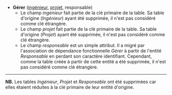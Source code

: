 - **Gérer** (<ins>ingénieur</ins>, <ins>projet</ins>, responsable)
  - Le champ _ingénieur_ fait partie de la clé primaire de la table. Sa table d'origine (_Ingénieur_) ayant été supprimée, il n'est pas considéré comme clé étrangère.
  - Le champ _projet_ fait partie de la clé primaire de la table. Sa table d'origine (_Projet_) ayant été supprimée, il n'est pas considéré comme clé étrangère.
  - Le champ _responsable_ est un simple attribut. Il a migré par l'association de dépendance fonctionnelle _Gérer_ à partir de l'entité _Responsable_ en perdant son caractère identifiant. Cependant, comme la table créée à partir de cette entité a été supprimée, il n'est pas considéré comme clé étrangère.

----


**NB.** Les tables _Ingénieur_, _Projet_ et _Responsable_ ont été supprimées car elles étaient réduites à la clé primaire de leur entité d'origine.
